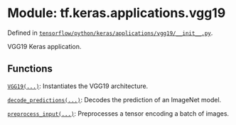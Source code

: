 <div itemscope itemtype="http://developers.google.com/ReferenceObject">
<meta itemprop="name" content="tf.keras.applications.vgg19" />
</div>

# Module: tf.keras.applications.vgg19



Defined in [`tensorflow/python/keras/applications/vgg19/__init__.py`](https://www.tensorflow.org/code/tensorflow/python/keras/applications/vgg19/__init__.py).

VGG19 Keras application.

## Functions

[`VGG19(...)`](../../../tf/keras/applications/VGG19.md): Instantiates the VGG19 architecture.

[`decode_predictions(...)`](../../../tf/keras/applications/inception_v3/decode_predictions.md): Decodes the prediction of an ImageNet model.

[`preprocess_input(...)`](../../../tf/keras/applications/resnet50/preprocess_input.md): Preprocesses a tensor encoding a batch of images.

